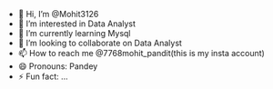 - 👋 Hi, I’m @Mohit3126
- 👀 I’m interested in Data Analyst
- 🌱 I’m currently learning Mysql
- 💞️ I’m looking to collaborate on Data Analyst
- 📫 How to reach me @7768mohit_pandit(this is my insta account)
- 😄 Pronouns: Pandey
- ⚡ Fun fact: ...

<!---
Mohit3126/Mohit3126 is a ✨ special ✨ repository because its `README.md` (this file) appears on your GitHub profile.
You can click the Preview link to take a look at your changes.
--->
